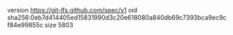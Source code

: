 version https://git-lfs.github.com/spec/v1
oid sha256:0eb7d414405ed15831990d3c20e618080a840db69c7393bca9ec9cf84e99855c
size 5803
